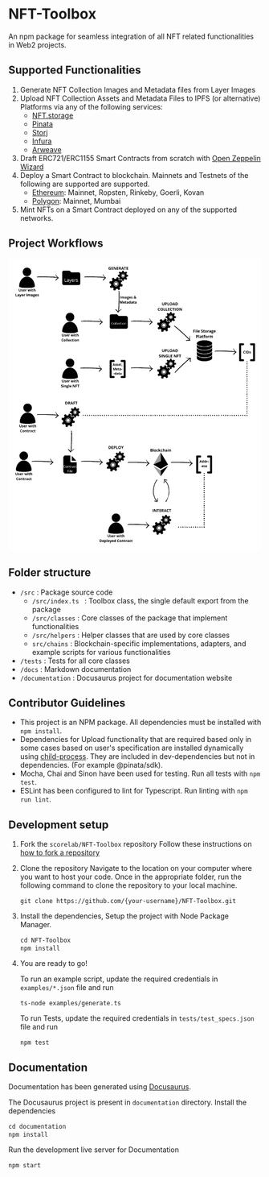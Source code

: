 # NFT-Toolbox

An npm package for seamless integration of all NFT related functionalities in Web2 projects.

## Supported Functionalities

1.  Generate NFT Collection Images and Metadata files from Layer Images
2.  Upload NFT Collection Assets and Metadata Files to IPFS (or alternative) Platforms via any of the following services:
    -   [NFT.storage](https://nft.storage/)
    -   [Pinata](https://www.pinata.cloud/)
    -   [Storj](https://landing.storj.io/permanently-pin-with-storj-dcs)
    -   [Infura](https://infura.io/product/ipfs)
    -   [Arweave](https://www.arweave.org/)
3.  Draft ERC721/ERC1155 Smart Contracts from scratch with [Open Zeppelin Wizard](https://github.com/OpenZeppelin/contracts-wizard)
4.  Deploy a Smart Contract to blockchain. Mainnets and Testnets of the following are supported are supported.
    -   [Ethereum](https://ethereum.org/): Mainnet, Ropsten, Rinkeby, Goerli, Kovan
    -   [Polygon](https://polygon.technology/): Mainnet, Mumbai
5.  Mint NFTs on a Smart Contract deployed on any of the supported networks.

## Project Workflows

![Project Workflows](/workflows.png)

## Folder structure

-   `/src` : Package source code
    -   `/src/index.ts ` : Toolbox class, the single default export from the package
    -   `/src/classes` : Core classes of the package that implement functionalities
    -   `/src/helpers` : Helper classes that are used by core classes
    -   `src/chains` : Blockchain-specific implementations, adapters, and example scripts for various functionalities
-   `/tests` : Tests for all core classes
-   `/docs` : Markdown documentation
-   `/documentation` : Docusaurus project for documentation website

## Contributor Guidelines

-   This project is an NPM package. All dependencies must be installed with `npm install`.
-   Dependencies for Upload functionality that are required based only in some cases based on user's specification are installed dynamically using [child-process](https://www.npmjs.com/package/child_process). They are included in dev-dependencies but not in dependencies. (For example @pinata/sdk).
-   Mocha, Chai and Sinon have been used for testing. Run all tests with `npm test`.
-   ESLint has been configured to lint for Typescript. Run linting with `npm run lint`.

## Development setup

1.  Fork the `scorelab/NFT-Toolbox` repository
    Follow these instructions on [how to fork a repository](https://help.github.com/en/articles/fork-a-repo)

2.  Clone the repository
    Navigate to the location on your computer where you want to host your code.
    Once in the appropriate folder, run the following command to clone the repository to your local machine.

    ```
    git clone https://github.com/{your-username}/NFT-Toolbox.git
    ```

3.  Install the dependencies, Setup the project with Node Package Manager.

    ```
    cd NFT-Toolbox
    npm install
    ```

4.  You are ready to go!

    To run an example script, update the required credentials in `examples/*.json` file and run

    ```
    ts-node examples/generate.ts
    ```

    To run Tests, update the required credentials in `tests/test_specs.json` file and run

    ```
    npm test
    ```

## Documentation

Documentation has been generated using [Docusaurus](https://docusaurus.io/).

The Docusaurus project is present in `documentation` directory. Install the dependencies

```
cd documentation
npm install
```

Run the development live server for Documentation

```
npm start
```
